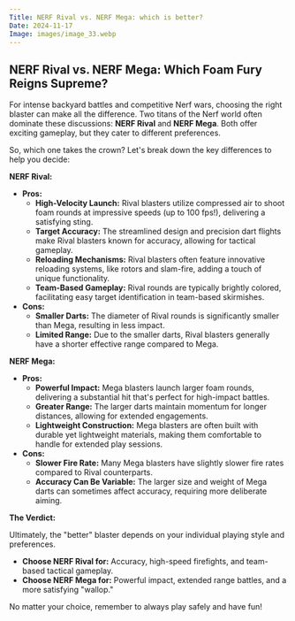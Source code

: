 ```yaml
---
Title: NERF Rival vs. NERF Mega: which is better?
Date: 2024-11-17
Image: images/image_33.webp
---
```


## NERF Rival vs. NERF Mega: Which Foam Fury Reigns Supreme?

For intense backyard battles and competitive Nerf wars, choosing the right blaster can make all the difference. Two titans of the Nerf world often dominate these discussions: **NERF Rival** and **NERF Mega**. Both offer exciting gameplay, but they cater to different preferences. 

So, which one takes the crown? Let's break down the key differences to help you decide:

**NERF Rival:**

* **Pros:**
    * **High-Velocity Launch:** Rival blasters utilize compressed air to shoot foam rounds at impressive speeds (up to 100 fps!), delivering a satisfying sting.
    * **Target Accuracy:**  The streamlined design and precision dart flights make Rival blasters known for accuracy, allowing for tactical gameplay.
    * **Reloading Mechanisms:**  Rival blasters often feature innovative reloading systems, like rotors and slam-fire, adding a touch of unique functionality.
    * **Team-Based Gameplay:** Rival rounds are typically brightly colored, facilitating easy target identification in team-based skirmishes.
* **Cons:**
    * **Smaller Darts:**  The diameter of Rival rounds is significantly smaller than Mega, resulting in less impact.
    * **Limited Range:**  Due to the smaller darts, Rival blasters generally have a shorter effective range compared to Mega.

**NERF Mega:**

* **Pros:**
    * **Powerful Impact:** Mega blasters launch larger foam rounds, delivering a substantial hit that's perfect for high-impact battles.
    * **Greater Range:** The larger darts maintain momentum for longer distances, allowing for extended engagements.
    * **Lightweight Construction:**  Mega blasters are often built with durable yet lightweight materials, making them comfortable to handle for extended play sessions.
* **Cons:**
    * **Slower Fire Rate:**  Many Mega blasters have slightly slower fire rates compared to Rival counterparts.
    * **Accuracy Can Be Variable:**  The larger size and weight of Mega darts can sometimes affect accuracy, requiring more deliberate aiming.


**The Verdict:**

Ultimately, the "better" blaster depends on your individual playing style and preferences.

* **Choose NERF Rival for:**  Accuracy, high-speed firefights, and team-based tactical gameplay.
* **Choose NERF Mega for:**  Powerful impact, extended range battles, and a more satisfying "wallop."

No matter your choice, remember to always play safely and have fun!
 
